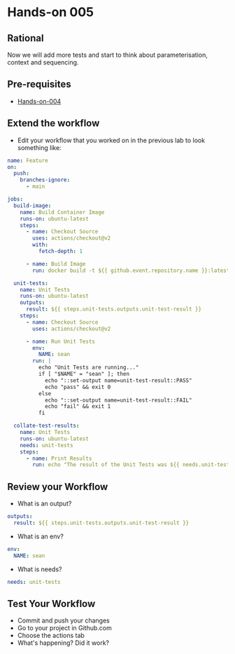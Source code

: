 # Hands-on 005

## Rational

Now we will add more tests and start to think about parameterisation, context and sequencing.

## Pre-requisites

- [Hands-on-004](/labs/lab_sdlc_pipeline/hands-on/004.md)

## Extend the workflow

- Edit your workflow that you worked on in the previous lab to look something like:
```yaml
name: Feature
on:
  push:
    branches-ignore:
      - main

jobs:
  build-image:
    name: Build Container Image
    runs-on: ubuntu-latest
    steps:
      - name: Checkout Source
        uses: actions/checkout@v2
        with:
          fetch-depth: 1

      - name: Build Image
        run: docker build -t ${{ github.event.repository.name }}:latest .

  unit-tests:
    name: Unit Tests
    runs-on: ubuntu-latest
    outputs:
      result: ${{ steps.unit-tests.outputs.unit-test-result }}
    steps:
      - name: Checkout Source
        uses: actions/checkout@v2

      - name: Run Unit Tests
        env:
          NAME: sean
        run: |
          echo "Unit Tests are running..."
          if [ "$NAME" = "sean" ]; then 
            echo "::set-output name=unit-test-result::PASS"
            echo "pass" && exit 0
          else
            echo "::set-output name=unit-test-result::FAIL"
            echo "fail" && exit 1
          fi

  collate-test-results:
    name: Unit Tests
    runs-on: ubuntu-latest
    needs: unit-tests
    steps:
      - name: Print Results
        run: echo "The result of the Unit Tests was ${{ needs.unit-tests.outputs.result }}"
```

## Review your Workflow

- What is an output?
```yaml
outputs:
  result: ${{ steps.unit-tests.outputs.unit-test-result }}
```
- What is an env? 
```yaml
env:
  NAME: sean
```
- What is needs?
```yaml
needs: unit-tests
````
## Test Your Workflow

- Commit and push your changes
- Go to your project in Github.com
- Choose the actions tab
- What's happening? Did it work?
